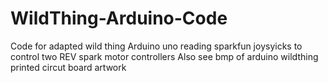 # WildThing-Arduino-Code
Code for adapted wild thing
Arduino uno reading sparkfun joysyicks to control two REV spark motor controllers
Also see bmp of arduino wildthing printed circut board artwork 


